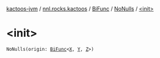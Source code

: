 [kactoos-jvm](../../../index.md) / [nnl.rocks.kactoos](../../index.md) / [BiFunc](../index.md) / [NoNulls](index.md) / [&lt;init&gt;](./-init-.md)

# &lt;init&gt;

`NoNulls(origin: `[`BiFunc`](../index.md)`<`[`X`](index.md#X)`, `[`Y`](index.md#Y)`, `[`Z`](index.md#Z)`>)`
